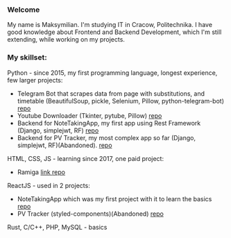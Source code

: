 ### Welcome

My name is Maksymilian.
I'm studying IT in Cracow, Politechnika.
I have good knowledge about Frontend and Backend Development, which I'm still extending, while working on my projects.

### My skillset: 
Python - since 2015, my first programming language, longest experience, few larger projects: 
  - Telegram Bot that scrapes data from page with substitutions, and timetable (BeautifulSoup, pickle, Selenium, Pillow, python-telegram-bot) <a href="https://github.com/maxmarsz1/edupage.org-telegram-bot-scrapper" target="_blank">repo</a>
  - Youtube Downloader (Tkinter, pytube, Pillow) <a href="https://github.com/maxmarsz1/Youtube-Downloader" target="_blank">repo</a>
  - Backend for NoteTakingApp, my first app using Rest Framework (Django, simplejwt, RF) <a href="https://github.com/maxmarsz1/notes-django" target="_blank">repo</a>
  - Backend for PV Tracker, my most complex app so far (Django, simplejwt, RF)(Abandoned). <a href="https://github.com/maxmarsz1/PV-Tracker-Backend" targer="_blank">repo</a>  

HTML, CSS, JS - learning since 2017, one paid project:
  - Ramiga <a href="http://ramigainwestycje.pl" target="_top">link </a> <a href="https://github.com/maxmarsz1/ramiga-inwestycje" target="_blank">repo</a>

ReactJS - used in 2 projects:
  - NoteTakingApp which was my first project with it to learn the basics <a href="https://github.com/maxmarsz1/notes-react" target="_blank">repo</a>
  - PV Tracker (styled-components)(Abandoned) <a href="https://github.com/maxmarsz1/FVTracker-Frontend" target="_blank">repo</a>

Rust, C/C++, PHP, MySQL - basics
